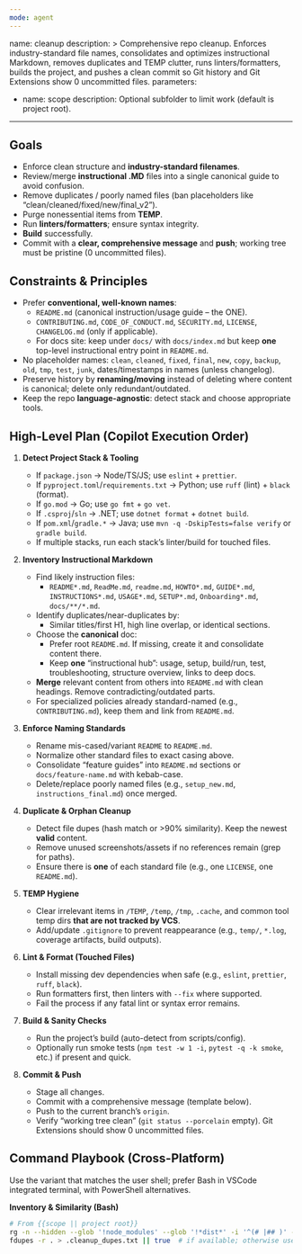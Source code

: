 ```yaml
---
mode: agent
---
```

name: cleanup
description: >
  Comprehensive repo cleanup. Enforces industry-standard file names, consolidates and optimizes
  instructional Markdown, removes duplicates and TEMP clutter, runs linters/formatters,
  builds the project, and pushes a clean commit so Git history and Git Extensions show 0 uncommitted files.
parameters:
  - name: scope
    description: Optional subfolder to limit work (default is project root).
---

## Goals
- Enforce clean structure and **industry-standard filenames**.
- Review/merge **instructional .MD** files into a single canonical guide to avoid confusion.
- Remove duplicates / poorly named files (ban placeholders like “clean/cleaned/fixed/new/final_v2”).
- Purge nonessential items from **TEMP**.
- Run **linters/formatters**; ensure syntax integrity.
- **Build** successfully.
- Commit with a **clear, comprehensive message** and **push**; working tree must be pristine (0 uncommitted files).

## Constraints & Principles
- Prefer **conventional, well-known names**:
  - `README.md` (canonical instruction/usage guide – the ONE).
  - `CONTRIBUTING.md`, `CODE_OF_CONDUCT.md`, `SECURITY.md`, `LICENSE`, `CHANGELOG.md` (only if applicable).
  - For docs site: keep under `docs/` with `docs/index.md` but keep **one** top-level instructional entry point in `README.md`.
- No placeholder names: `clean`, `cleaned`, `fixed`, `final`, `new`, `copy`, `backup`, `old`, `tmp`, `test`, `junk`, dates/timestamps in names (unless changelog).
- Preserve history by **renaming/moving** instead of deleting where content is canonical; delete only redundant/outdated.
- Keep the repo **language-agnostic**: detect stack and choose appropriate tools.

## High-Level Plan (Copilot Execution Order)
1) **Detect Project Stack & Tooling**
   - If `package.json` → Node/TS/JS; use `eslint` + `prettier`.
   - If `pyproject.toml`/`requirements.txt` → Python; use `ruff` (lint) + `black` (format).
   - If `go.mod` → Go; use `go fmt` + `go vet`.
   - If `.csproj`/`sln` → .NET; use `dotnet format` + `dotnet build`.
   - If `pom.xml`/`gradle.*` → Java; use `mvn -q -DskipTests=false verify` or `gradle build`.
   - If multiple stacks, run each stack’s linter/build for touched files.

2) **Inventory Instructional Markdown**
   - Find likely instruction files:
     - `README*.md`, `ReadMe.md`, `readme.md`, `HOWTO*.md`, `GUIDE*.md`, `INSTRUCTIONS*.md`,
       `USAGE*.md`, `SETUP*.md`, `Onboarding*.md`, `docs/**/*.md`.
   - Identify duplicates/near-duplicates by:
     - Similar titles/first H1, high line overlap, or identical sections.
   - Choose the **canonical** doc:
     - Prefer root `README.md`. If missing, create it and consolidate content there.
     - Keep **one** “instructional hub”: usage, setup, build/run, test, troubleshooting, structure overview, links to deep docs.
   - **Merge** relevant content from others into `README.md` with clean headings. Remove contradicting/outdated parts.
   - For specialized policies already standard-named (e.g., `CONTRIBUTING.md`), keep them and link from `README.md`.

3) **Enforce Naming Standards**
   - Rename mis-cased/variant `README` to `README.md`.
   - Normalize other standard files to exact casing above.
   - Consolidate “feature guides” into `README.md` sections or `docs/feature-name.md` with kebab-case.
   - Delete/replace poorly named files (e.g., `setup_new.md`, `instructions_final.md`) once merged.

4) **Duplicate & Orphan Cleanup**
   - Detect file dupes (hash match or >90% similarity). Keep the newest **valid** content.
   - Remove unused screenshots/assets if no references remain (grep for paths).
   - Ensure there is **one** of each standard file (e.g., one `LICENSE`, one `README.md`).

5) **TEMP Hygiene**
   - Clear irrelevant items in `/TEMP`, `/temp`, `/tmp`, `.cache`, and common tool temp dirs **that are not tracked by VCS**.
   - Add/update `.gitignore` to prevent reappearance (e.g., `temp/`, `*.log`, coverage artifacts, build outputs).

6) **Lint & Format (Touched Files)**
   - Install missing dev dependencies when safe (e.g., `eslint`, `prettier`, `ruff`, `black`).
   - Run formatters first, then linters with `--fix` where supported.
   - Fail the process if any fatal lint or syntax error remains.

7) **Build & Sanity Checks**
   - Run the project’s build (auto-detect from scripts/config).
   - Optionally run smoke tests (`npm test -w 1 -i`, `pytest -q -k smoke`, etc.) if present and quick.

8) **Commit & Push**
   - Stage all changes.
   - Commit with a comprehensive message (template below).
   - Push to the current branch’s `origin`.
   - Verify “working tree clean” (`git status --porcelain` empty). Git Extensions should show 0 uncommitted files.

## Command Playbook (Cross-Platform)
Use the variant that matches the user shell; prefer Bash in VSCode integrated terminal, with PowerShell alternatives.

**Inventory & Similarity (Bash)**
```bash
# From {{scope || project root}}
rg -n --hidden --glob '!node_modules' --glob '!*dist*' -i '^(# |## )' -g '*.{md,MD}' > .cleanup_headings.txt
fdupes -r . > .cleanup_dupes.txt || true  # if available; otherwise use 'rdfind' or hash script
